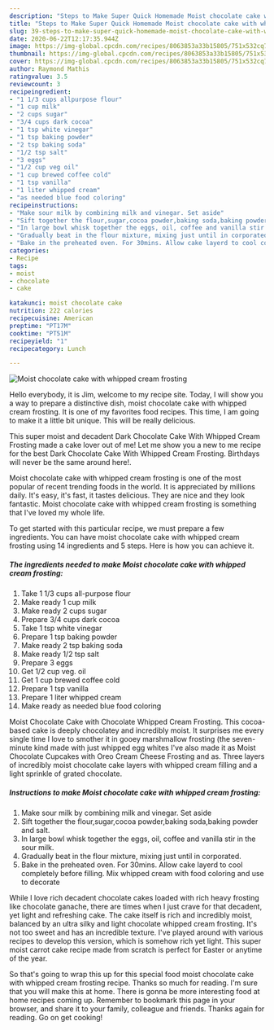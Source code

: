 ```yaml
---
description: "Steps to Make Super Quick Homemade Moist chocolate cake with whipped cream frosting"
title: "Steps to Make Super Quick Homemade Moist chocolate cake with whipped cream frosting"
slug: 39-steps-to-make-super-quick-homemade-moist-chocolate-cake-with-whipped-cream-frosting
date: 2020-06-22T12:17:35.944Z
image: https://img-global.cpcdn.com/recipes/8063853a33b15805/751x532cq70/moist-chocolate-cake-with-whipped-cream-frosting-recipe-main-photo.jpg
thumbnail: https://img-global.cpcdn.com/recipes/8063853a33b15805/751x532cq70/moist-chocolate-cake-with-whipped-cream-frosting-recipe-main-photo.jpg
cover: https://img-global.cpcdn.com/recipes/8063853a33b15805/751x532cq70/moist-chocolate-cake-with-whipped-cream-frosting-recipe-main-photo.jpg
author: Raymond Mathis
ratingvalue: 3.5
reviewcount: 3
recipeingredient:
- "1 1/3 cups allpurpose flour"
- "1 cup milk"
- "2 cups sugar"
- "3/4 cups dark cocoa"
- "1 tsp white vinegar"
- "1 tsp baking powder"
- "2 tsp baking soda"
- "1/2 tsp salt"
- "3 eggs"
- "1/2 cup veg oil"
- "1 cup brewed coffee cold"
- "1 tsp vanilla"
- "1 liter whipped cream"
- "as needed blue food coloring"
recipeinstructions:
- "Make sour milk by combining milk and vinegar. Set aside"
- "Sift together the flour,sugar,cocoa powder,baking soda,baking powder and salt."
- "In large bowl whisk together the eggs, oil, coffee and vanilla stir in the sour milk."
- "Gradually beat in the flour mixture, mixing just until in corporated."
- "Bake in the preheated oven. For 30mins. Allow cake layerd to cool completely before filling. Mix whipped cream with food coloring and use to decorate"
categories:
- Recipe
tags:
- moist
- chocolate
- cake

katakunci: moist chocolate cake 
nutrition: 222 calories
recipecuisine: American
preptime: "PT17M"
cooktime: "PT51M"
recipeyield: "1"
recipecategory: Lunch

---
```



![Moist chocolate cake with whipped cream frosting](https://img-global.cpcdn.com/recipes/8063853a33b15805/751x532cq70/moist-chocolate-cake-with-whipped-cream-frosting-recipe-main-photo.jpg)

Hello everybody, it is Jim, welcome to my recipe site. Today, I will show you a way to prepare a distinctive dish, moist chocolate cake with whipped cream frosting. It is one of my favorites food recipes. This time, I am going to make it a little bit unique. This will be really delicious.

This super moist and decadent Dark Chocolate Cake With Whipped Cream Frosting made a cake lover out of me! Let me show you a new to me recipe for the best Dark Chocolate Cake With Whipped Cream Frosting. Birthdays will never be the same around here!.

Moist chocolate cake with whipped cream frosting is one of the most popular of recent trending foods in the world. It is appreciated by millions daily. It's easy, it's fast, it tastes delicious. They are nice and they look fantastic. Moist chocolate cake with whipped cream frosting is something that I've loved my whole life.


To get started with this particular recipe, we must prepare a few ingredients. You can have moist chocolate cake with whipped cream frosting using 14 ingredients and 5 steps. Here is how you can achieve it.

<!--inarticleads1-->

##### The ingredients needed to make Moist chocolate cake with whipped cream frosting:

1. Take 1 1/3 cups all-purpose flour
1. Make ready 1 cup milk
1. Make ready 2 cups sugar
1. Prepare 3/4 cups dark cocoa
1. Take 1 tsp white vinegar
1. Prepare 1 tsp baking powder
1. Make ready 2 tsp baking soda
1. Make ready 1/2 tsp salt
1. Prepare 3 eggs
1. Get 1/2 cup veg. oil
1. Get 1 cup brewed coffee cold
1. Prepare 1 tsp vanilla
1. Prepare 1 liter whipped cream
1. Make ready as needed blue food coloring


Moist Chocolate Cake with Chocolate Whipped Cream Frosting. This cocoa-based cake is deeply chocolatey and incredibly moist. It surprises me every single time I love to smother it in gooey marshmallow frosting (the seven-minute kind made with just whipped egg whites I&#39;ve also made it as Moist Chocolate Cupcakes with Oreo Cream Cheese Frosting and as. Three layers of incredibly moist chocolate cake layers with whipped cream filling and a light sprinkle of grated chocolate. 

<!--inarticleads2-->

##### Instructions to make Moist chocolate cake with whipped cream frosting:

1. Make sour milk by combining milk and vinegar. Set aside
1. Sift together the flour,sugar,cocoa powder,baking soda,baking powder and salt.
1. In large bowl whisk together the eggs, oil, coffee and vanilla stir in the sour milk.
1. Gradually beat in the flour mixture, mixing just until in corporated.
1. Bake in the preheated oven. For 30mins. Allow cake layerd to cool completely before filling. Mix whipped cream with food coloring and use to decorate


While I love rich decadent chocolate cakes loaded with rich heavy frosting like chocolate ganache, there are times when I just crave for that decadent, yet light and refreshing cake. The cake itself is rich and incredibly moist, balanced by an ultra silky and light chocolate whipped cream frosting. It&#39;s not too sweet and has an incredible texture. I&#39;ve played around with various recipes to develop this version, which is somehow rich yet light. This super moist carrot cake recipe made from scratch is perfect for Easter or anytime of the year. 

So that's going to wrap this up for this special food moist chocolate cake with whipped cream frosting recipe. Thanks so much for reading. I'm sure that you will make this at home. There is gonna be more interesting food at home recipes coming up. Remember to bookmark this page in your browser, and share it to your family, colleague and friends. Thanks again for reading. Go on get cooking!
